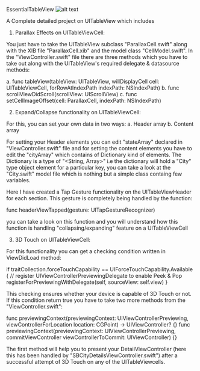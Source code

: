 EssentialTableView
![alt text](screenshots/https://bitbucket.org/repo/B4x75n/images/2591718117-Simulator%20Screen%20Shot%2017-Jul-2016,%2012.21.10%20PM.png "Snap taken for a reference")

A Complete detailed project on UITableView which includes

1. Parallax Effects on UITableViewCell: 

You just have to take the UITableView subclass "ParallaxCell.swift" along with the XIB file "ParallaxCell.xib" and the
model class "CellModel.swift". In the "ViewController.swift" file there are three methods which you have to take out along
with the UITableView's required delegate & datasource methods:

a. func tableView(tableView: UITableView, willDisplayCell cell: UITableViewCell, forRowAtIndexPath indexPath: NSIndexPath)
b. func scrollViewDidScroll(scrollView: UIScrollView)
c. func setCellImageOffset(cell: ParallaxCell, indexPath: NSIndexPath)



2. Expand/Collapse functionality on UITableViewCell:

For this, you can set your own data in two ways:
a. Header array
b. Content array

For setting your Header elements you can edit "stateArray" declared in "ViewController.swift" file and for setting
the content elements you have to edit the "cityArray" which contains of Dictionary kind of elements.
The Dictionary is a type of "<String, Array<City>>" i.e the dictionary will hold a "City" type object element for a 
particular key, you can take a look at the "City.swift" model file which is nothing but a simple class containg few variables.

Here I have created a Tap Gesture functionality on the UITableViewHeader for each section.
This gesture is completely being handled by the function:

func headerViewTapped(gesture: UITapGestureRecognizer)

you can take a look on this function and you will understand how this function is handling "collapsing/expanding" feature
on a UITableViewCell



3. 3D Touch on UITableViewCell:

For this functionality you can get a checking condition written in ViewDidLoad method:

if traitCollection.forceTouchCapability == UIForceTouchCapability.Available {
  // register UIViewControllerPreviewingDelegate to enable Peek & Pop
  registerForPreviewingWithDelegate(self, sourceView: self.view)
}

This checking ensures whether your device is capable of 3D Touch or not.
If this condition return true you have to take two more methods from the "ViewController.swift":

func previewingContext(previewingContext: UIViewControllerPreviewing, viewControllerForLocation location: CGPoint) -> UIViewController? {}
func previewingContext(previewingContext: UIViewControllerPreviewing, commitViewController viewControllerToCommit: UIViewController) {}

The first method will help you to present your DetailViewController (here this has been handled by "SBCityDetailsViewController.swift")
after a successful attempt of 3D Touch on any of the UITableViewcells.
